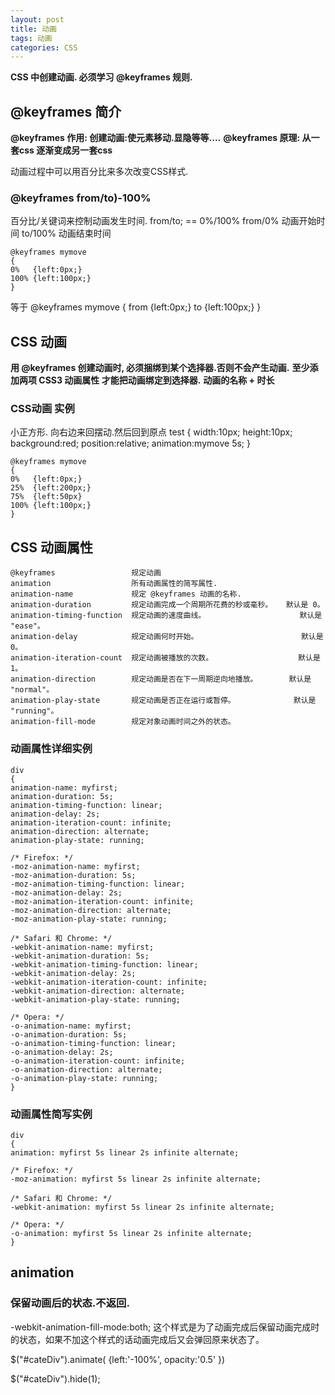 ```yaml
---
layout: post
title: 动画
tags: 动画
categories: CSS
---
```


**CSS 中创建动画.   必须学习  @keyframes 规则.**

## @keyframes 简介


**@keyframes 作用: 创建动画:使元素移动.显隐等等....**
**@keyframes 原理: 从一套css 逐渐变成另一套css**


动画过程中可以用百分比来多次改变CSS样式.


### @keyframes from/to)-100%

百分比/关键词来控制动画发生时间. from/to; == 0%/100%
from/0% 动画开始时间
to/100% 动画结束时间

	@keyframes mymove
	{
	0%   {left:0px;}
	100% {left:100px;}
	}
 
等于 
	@keyframes mymove
	{
	from {left:0px;}
	to   {left:100px;}
	}




## CSS 动画
**用 @keyframes 创建动画时, 必须捆绑到某个选择器.否则不会产生动画.**
**至少添加两项 CSS3 动画属性 才能把动画绑定到选择器.**
**动画的名称 + 时长**

### CSS动画 实例
小正方形. 向右边来回摆动.然后回到原点
	test
	{
	width:10px;
	height:10px;
	background:red;
	position:relative;
	animation:mymove 5s;
	}
	
	@keyframes mymove
	{
	0%   {left:0px;}
	25%  {left:200px;}
	75%  {left:50px}
	100% {left:100px;}
	}
 




## CSS 动画属性

	@keyframes                 规定动画
	animation                  所有动画属性的简写属性.
	animation-name             规定 @keyframes 动画的名称.
	animation-duration         规定动画完成一个周期所花费的秒或毫秒。   默认是 0。
	animation-timing-function  规定动画的速度曲线。                     默认是 "ease"。
	animation-delay            规定动画何时开始。                       默认是 0。
	animation-iteration-count  规定动画被播放的次数。                   默认是 1。
	animation-direction        规定动画是否在下一周期逆向地播放。       默认是 "normal"。
	animation-play-state       规定动画是否正在运行或暂停。             默认是 "running"。
	animation-fill-mode        规定对象动画时间之外的状态。


### 动画属性详细实例
	div
	{
	animation-name: myfirst;
	animation-duration: 5s;
	animation-timing-function: linear;
	animation-delay: 2s;
	animation-iteration-count: infinite;
	animation-direction: alternate;
	animation-play-state: running;
	
	/* Firefox: */
	-moz-animation-name: myfirst;
	-moz-animation-duration: 5s;
	-moz-animation-timing-function: linear;
	-moz-animation-delay: 2s;
	-moz-animation-iteration-count: infinite;
	-moz-animation-direction: alternate;
	-moz-animation-play-state: running;
	
	/* Safari 和 Chrome: */
	-webkit-animation-name: myfirst;
	-webkit-animation-duration: 5s;
	-webkit-animation-timing-function: linear;
	-webkit-animation-delay: 2s;
	-webkit-animation-iteration-count: infinite;
	-webkit-animation-direction: alternate;
	-webkit-animation-play-state: running;
	
	/* Opera: */
	-o-animation-name: myfirst;
	-o-animation-duration: 5s;
	-o-animation-timing-function: linear;
	-o-animation-delay: 2s;
	-o-animation-iteration-count: infinite;
	-o-animation-direction: alternate;
	-o-animation-play-state: running;
	}


### 动画属性简写实例

	div
	{
	animation: myfirst 5s linear 2s infinite alternate;
	
	/* Firefox: */
	-moz-animation: myfirst 5s linear 2s infinite alternate;
	
	/* Safari 和 Chrome: */
	-webkit-animation: myfirst 5s linear 2s infinite alternate;
	
	/* Opera: */
	-o-animation: myfirst 5s linear 2s infinite alternate;
	}




## animation


### 保留动画后的状态.不返回.
-webkit-animation-fill-mode:both; 
这个样式是为了动画完成后保留动画完成时的状态，如果不加这个样式的话动画完成后又会弹回原来状态了。














  $("#cateDiv").animate(
  {left:'-100%',
  opacity:'0.5'
})

  $("#cateDiv").hide(1);
